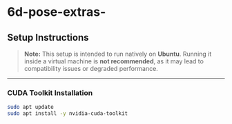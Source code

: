 # 6d-pose-extras-
## Setup Instructions

> **Note:** This setup is intended to run natively on **Ubuntu**. Running it inside a virtual machine is **not recommended**, as it may lead to compatibility issues or degraded performance.

---

### CUDA Toolkit Installation

```bash
sudo apt update
sudo apt install -y nvidia-cuda-toolkit
